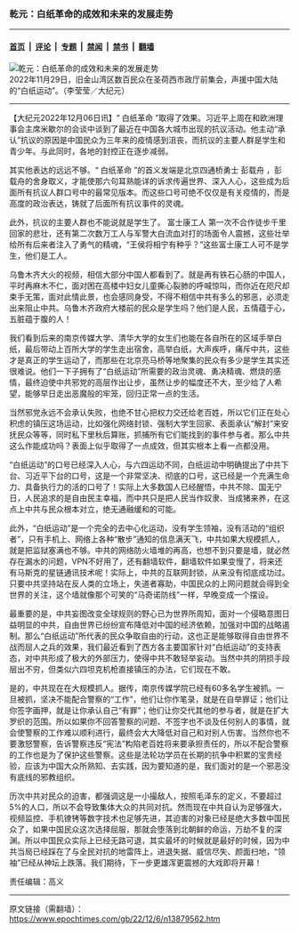 ### 乾元：白纸革命的成效和未来的发展走势

---

#### [首页](../../../..?n13879562) &nbsp;|&nbsp; [评论](../../../../../epoch-comment?n13879562) &nbsp;|&nbsp; [专题](../../../../../epoch-special?n13879562) &nbsp;|&nbsp; [禁闻](../../../../../epoch-news?n13879562) &nbsp;|&nbsp; [禁书](../../../../../books?n13879562) &nbsp;|&nbsp; [翻墙](https://github.com/gfw-breaker/nogfw/blob/master/README.md?n13879562)


<div><img alt="乾元：白纸革命的成效和未来的发展走势" class="attachment-djy_600_400 size-djy_600_400 wp-post-image" src="https://i.epochtimes.com/assets/uploads/2022/12/id13879572-1cdc9c28a0a599a1ee6474acb62d06df-.jpeg"/>
<div class="caption">
 2022年11月29日，旧金山湾区数百民众在圣荷西市政厅前集会，声援中国大陆的“白纸运动”。（李莹莹／大纪元）
</div></div><hr/><div class="post_content" id="artbody" itemprop="articleBody">
 <!-- article content begin -->
 <p>
  【大纪元2022年12月06日讯】“
  <ok href="https://www.epochtimes.com/gb/tag/%E7%99%BD%E7%BA%B8%E9%9D%A9%E5%91%BD.html">
   白纸革命
  </ok>
  ”取得了效果。习近平上周在和欧洲理事会主席米歇尔的会谈中谈到了最近在中国各大城市出现的抗议活动。他主动“承认”抗议的原因是中国民众为三年来的疫情感到沮丧，而抗议的主要人群是学生和青少年。与此同时，各地的封控正在逐步减弱。
 </p>
 <p>
  其实他表达的远远不够。“
  <ok href="https://www.epochtimes.com/gb/tag/%E7%99%BD%E7%BA%B8%E9%9D%A9%E5%91%BD.html">
   白纸革命
  </ok>
  ”的首义发端是北京四通桥勇士
  <ok href="https://www.epochtimes.com/gb/tag/%E5%BD%AD%E8%BD%BD%E8%88%9F.html">
   彭载舟
  </ok>
  ，彭载舟的舍身取义，才能使那六句耳熟能详的诉求传遍世界、深入人心，这些成为后面所有抗议人群口号中的最常见版本。而这些口号可绝不仅仅是有关疫情的，而是高度的政治表达，铸就了后面所有抗议事件的灵魂。
 </p>
 <p>
  此外，抗议的主要人群也不能说就是学生了。
  <ok href="https://www.epochtimes.com/gb/tag/%E5%AF%8C%E5%A3%AB%E5%BA%B7%E5%B7%A5%E4%BA%BA.html">
   富士康工人
  </ok>
  第一次不合作徒步千里回家的悲壮，还有第二次数万工人与军警大白流血对打的场面令人震撼，这些壮举给所有后来者注入了勇气的精魂，“王侯将相宁有种乎？”这些富士康工人可不是学生，他们是工人。
 </p>
 <p>
  乌鲁木齐大火的视频，相信大部分中国人都看到了。就是再有铁石心肠的中国人，平时再麻木不仁，面对困在高楼中妇女儿童撕心裂肺的呼喊惊叫，而你近在咫尺却束手无策，面对此情此景，也会感同身受，不得不相信中共有多么的邪恶，必须走出来阻止中共。乌鲁木齐政府大楼前的民众是学生吗？他们是人民，五情蕴于心，五脏蕴于腹的人！
 </p>
 <p>
  我们看到后来的南京传媒大学、清华大学的女生们也能在各自所在的区域手举白纸，最后带动上百所大学的学生走出宿舍，高举白纸，大声疾呼，痛斥中共，这些才是真正的学生运动了，而那些在北京亮马桥等地聚集的民众有多少是学生其实还很难说。他们一下子拥有了“白纸运动”所需要的政治灵魂、勇决精魂、燃烧的感情，最终迫使中共邪党的高层作出让步，虽然让步的幅度还不大，至少给了人希望，能够早日走出恶魔般的牢笼，回归正常一点的生活。
 </p>
 <p>
  当然邪党永远不会承认失败，也绝不甘心把权力交还给老百姓，所以它们正在处心积虑的镇压这场运动，比如强化网络封锁、强制大学生回家、表面承认“解封”来安抚民众等等，同时私下里秋后算账，抓捕所有它们能找到的事件参与者。那么中共这么作能成功吗？表面上似乎取得了一点成效，但其实根本上看一点都没用。
 </p>
 <p>
  “白纸运动”的口号已经深入人心，与六四运动不同，白纸运动中明确提出了中共下台、习近平下台的口号，这是一个非常坚决、彻底的口号，这已经是一个充满生命力、具备执行力的活的口号了！实际上大多数国人已经醒悟，中共不除、国无宁日，人民追求的是自由民主幸福，而中共只是把人民当作奴隶、当成猪来养，在这点上中共与民众根本对立，绝无通融缓和的可能。
 </p>
 <p>
  此外，“白纸运动”是一个完全的去中心化运动，没有学生领袖，没有活动的“组织者”，只有手机上、网络上各种“散步”通知的信息满天飞，中共如果大规模抓人，就是把监狱塞满也不够。中共的网络防火墙堆的再高，也想不到只要是墙，就必然存在漏水的问题，VPN不好用了，还有翻墙软件，翻墙软件如果变慢了，将来还有马斯克的星链通讯技术呢！实际上，中共的互联网封锁，从来没有彻底成功过。只要中共坚持站在反人类的立场上，失道者寡助，中国民众的上网问题就会得到全世界的关注，这个墙就像那个可笑的“马奇诺防线”一样，早晚变成一个摆设。
 </p>
 <p>
  最重要的是，中共妄图改变全球规则的野心已为世界所周知，面对一个侵略意图日益明显的中共，自由世界已纷纷宣布降低对中国的经济依赖，加强对中国的战略遏制。那么“白纸运动”所代表的民众争取自由的行动，这也正是能够取得自由世界不战而屈人之兵的效果，我们最近看到了西方各主要国家针对“白纸运动”的支持表态，对中共形成了极大的外部压力，使得中共不敢轻举妄动。当然中共的阴损手段层出不穷，但类似六四坦克机枪直接镇压的办法，它们现在不敢。
 </p>
 <p>
  是的，中共现在在大规模抓人。据传，南京传媒学院已经有60多名学生被抓。一旦被抓，坚决不能配合警察的“工作”，他们让你作笔录，就是在自举罪证；他们让你签字画押，就是让你承认自己“有罪”；他们让你交代其他的参与者，就是在扩大罗织的范围。所以如果你不回答警察的问题、不签字也不谈及任何别人的事情，就会使警察的工作难以顺利进行，最终会大大降低对自己和对别人伤害。当然你也不要激怒警察，告诉警察违反“宪法”构陷老百姓将来要承担责任的，所以不配合警察的工作也是为了保护这些警察。这些是法轮功学员在长期的抗争中积累的宝贵经验，应该为中国大众所熟知、去实践，因为要知道的是，我们面对的是一个邪恶没有底线的邪教组织。
 </p>
 <p>
  历次中共对民众的迫害，都强调这是一小撮敌人，按照毛泽东的定义，不要超过5%的人口，所以不会导致集体大众的共同对抗。然而现在中共自认为足够强大，视频监控、手机镣铐等数字技术也足够先进，其迫害的对象已经是绝大多数中国民众了，如果中国民众这次选择屈服，那就会堕落到北朝鲜的命运，万劫不复的深渊。所以中国民众实际上已经无路可退，其实最坏的时候就是最好的时候，因为中共当局已经踩在了与全民对抗的地雷阵上，进退失据、威信尽失、颜面扫地，“领袖”已经从神坛上跌落。我们期待，下一步更雄浑更震撼的大戏即将开幕！
 </p>
 <p>
  责任编辑：高义
 </p>
 <!-- article content end -->
 <div id="below_article_ad">
 </div>
</div>


---

原文链接（需翻墙）：https://www.epochtimes.com/gb/22/12/6/n13879562.htm